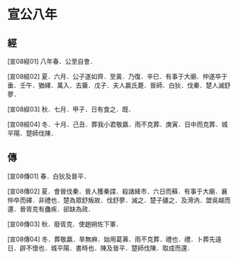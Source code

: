 # 宣公八年

## 經 <a name="07Xuan08Jing"></a>

<a name="07Xuan08Jing01">[宣08經01]</a> 八年春．公至自會．

<a name="07Xuan08Jing02">[宣08經02]</a> 夏．六月．公子遂如齊．至黃．乃復．辛巳．有事于大廟．仲遂卒于垂．壬午．猶繹．萬入．去籥．戊子．夫人嬴氏薨．晉師．白狄．伐秦．楚人滅舒蓼．

<a name="07Xuan08Jing03">[宣08經03]</a> 秋．七月．甲子．日有食之．既．

<a name="07Xuan08Jing04">[宣08經04]</a> 冬．十月．己丑．葬我小君敬嬴．雨不克葬．庚寅．日中而克葬．城平陽．楚師伐陳．

## 傳 <a name="07Xuan08Zhuan"></a>

<a name="07Xuan08Zhuan01">[宣08傳01]</a> 春．白狄及晉平．

<a name="07Xuan08Zhuan02">[宣08傳02]</a> 夏．會晉伐秦．晉人獲秦諜．殺諸絳市．六日而蘇．有事于大廟．襄仲卒而繹．非禮也．楚為眾舒叛故．伐舒蓼．滅之．楚子疆之．及滑汭．盟吳越而還．晉胥克有蠱疾．郤缺為政．

<a name="07Xuan08Zhuan03">[宣08傳03]</a> 秋．廢胥克．使趙朔佐下軍．

<a name="07Xuan08Zhuan04">[宣08傳04]</a> 冬．葬敬嬴．旱無麻．始用葛茀．雨不克葬．禮也．禮．卜葬先遠日．辟不懷也．城平陽．書時也．陳及晉平．楚師伐陳．取成而還．

